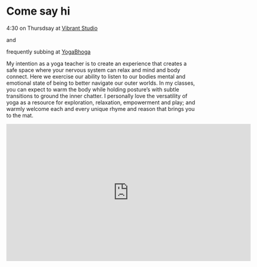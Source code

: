 

# Come say hi 







4:30 on Thursdsay at [Vibrant Studio](http://www.vibrantstudiospdx.com/) 

and 

frequently subbing at [YogaBhoga](https://www.yogabhoga.com/?gclid=CNqxuO3OwdQCFQxqfgodmCgEnA) 





My intention as a yoga teacher is to create an experience that creates a safe space where your nervous system can relax and mind and body connect. Here we exercise our ability to listen to our bodies mental and emotional state of being to better navigate our outer worlds. In my classes, you can expect to warm the body while holding posture’s with subtle transitions to ground the inner chatter. I personally love the versatility of yoga as a resource for exploration, relaxation, empowerment and play; and warmly welcome each and every unique rhyme and reason that brings you to the mat.  


<iframe src="https://player.vimeo.com/video/221671868?autoplay=1&title=0&byline=0&portrait=0" width="640" height="360" frameborder="0" webkitallowfullscreen mozallowfullscreen allowfullscreen></iframe>
